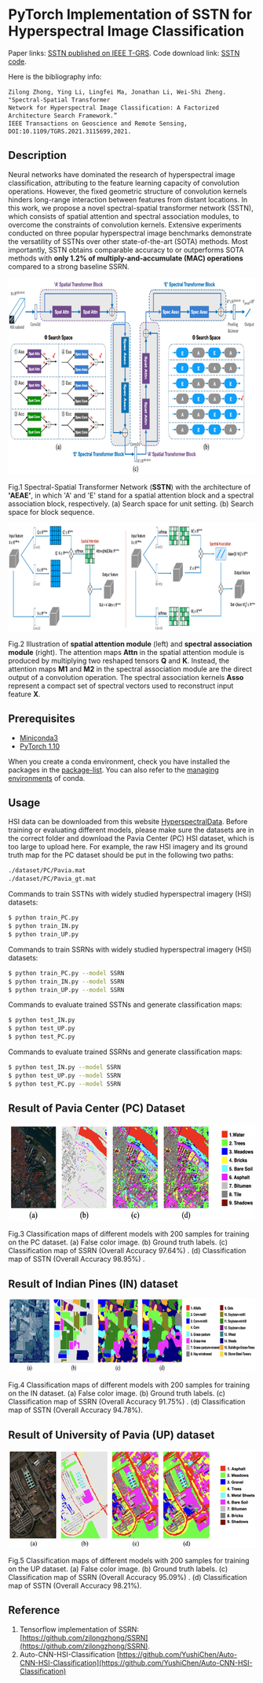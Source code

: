 # PyTorch Implementation of SSTN for Hyperspectral Image Classification

Paper links: [SSTN published on IEEE T-GRS](https://www.researchgate.net/publication/355117935_Spectral-Spatial_Transformer_Network_for_Hyperspectral_Image_Classification_A_Factorized_Architecture_Search_Framework). Code download link: [SSTN code](https://github.com/zilongzhong/SSTN/archive/refs/heads/main.zip).

Here is the bibliography info:
<br/>

```jason
Zilong Zhong, Ying Li, Lingfei Ma, Jonathan Li, Wei-Shi Zheng. "Spectral-Spatial Transformer 
Network for Hyperspectral Image Classification: A Factorized Architecture Search Framework.” 
IEEE Transactions on Geoscience and Remote Sensing, DOI:10.1109/TGRS.2021.3115699,2021.
```
## Description
Neural networks have dominated the research of hyperspectral image classification, attributing to the feature learning capacity of convolution operations. However, the fixed geometric structure of convolution kernels hinders long-range interaction between features from distant locations.  In this work, we propose a novel spectral-spatial transformer network (SSTN), which consists of spatial attention and spectral association modules, to overcome the constraints of convolution kernels. Extensive experiments conducted on three popular hyperspectral image benchmarks demonstrate the versatility of SSTNs over other state-of-the-art (SOTA) methods. Most importantly, SSTN obtains comparable accuracy to or outperforms SOTA methods with **only 1.2% of multiply-and-accumulate (MAC) operations** compared to a strong baseline SSRN.

<img src="figures/fig_sstn.png" height="400"/>

Fig.1 Spectral-Spatial Transformer Network (**SSTN**) with the architecture of **'AEAE'**, in which 'A' and 'E' stand for a spatial attention block and a spectral association block, respectively. (a) Search space for unit setting. (b) Search space for block sequence.

<img src="figures/fig3_tfmr.png" height="220"/>

Fig.2 Illustration of **spatial attention module** (left) and **spectral association module** (right). The attention maps **Attn** in the spatial attention module
is produced by multiplying two reshaped tensors **Q** and **K**. Instead, the attention maps **M1** and **M2** in the spectral association module are the direct output of a convolution operation. The spectral association kernels **Asso** represent a compact set of spectral vectors used to reconstruct input feature **X**.

## Prerequisites

- [Miniconda3](https://docs.conda.io/en/latest/miniconda.html)
- [PyTorch 1.10](https://pytorch.org/)

When you create a conda environment, check you have installed the packages in the [package-list](https://github.com/zilongzhong/SSTN-nov/blob/master/package_list.txt). You can also refer to the [managing environments](https://conda.io/docs/user-guide/tasks/manage-environments.html) of conda.

## Usage

HSI data can be downloaded from this website [HyperspectralData](http://www.ehu.eus/ccwintco/index.php/Hyperspectral_Remote_Sensing_Scenes). Before training or evaluating different models, please make sure the datasets are in the correct folder and download the Pavia Center (PC) HSI dataset, which is too large to upload here. For example, the raw HSI imagery and its ground truth map for the PC dataset should be put in the following two paths:

```bash
./dataset/PC/Pavia.mat
./dataset/PC/Pavia_gt.mat 
```

Commands to train SSTNs with widely studied hyperspectral imagery (HSI) datasets:
```bash
$ python train_PC.py
$ python train_IN.py
$ python train_UP.py

```

Commands to train SSRNs with widely studied hyperspectral imagery (HSI) datasets:
```bash
$ python train_PC.py --model SSRN
$ python train_IN.py --model SSRN
$ python train_UP.py --model SSRN

```

Commands to evaluate trained SSTNs and generate classification maps:
```bash
$ python test_IN.py
$ python test_UP.py
$ python test_PC.py

```
Commands to evaluate trained SSRNs and generate classification maps:
```bash
$ python test_IN.py --model SSRN
$ python test_UP.py --model SSRN
$ python test_PC.py --model SSRN

```

## Result of Pavia Center (PC) Dataset 
<img src="figures/PC_Cmaps1.png" height="200"/>

Fig.3 Classification maps of different models with 200 samples for training on the PC dataset. (a) False color image. (b) Ground truth labels. (c) Classification map of SSRN (Overall Accuracy 97.64%) . (d) Classification map of SSTN (Overall Accuracy 98.95%) .

## Result of Indian Pines (IN) dataset

<img src="figures/IN_Cmaps.png" height="150"/>

Fig.4 Classification maps of different models with 200 samples for training on the IN dataset. (a) False color image. (b) Ground truth labels. (c) Classification map of SSRN (Overall Accuracy 91.75%) . (d) Classification map of SSTN (Overall Accuracy 94.78%).

## Result of University of Pavia (UP) dataset

<img src="figures/UP_Cmaps.png" height="200"/>

Fig.5 Classification maps of different models with 200 samples for training on the UP dataset. (a) False color image. (b) Ground truth labels. (c) Classification map of SSRN (Overall Accuracy 95.09%) . (d) Classification map of SSTN (Overall Accuracy 98.21%).

## Reference

1. Tensorflow implementation of SSRN: [https://github.com/zilongzhong/SSRN](https://github.com/zilongzhong/SSRN).
2. Auto-CNN-HSI-Classification [https://github.com/YushiChen/Auto-CNN-HSI-Classification](https://github.com/YushiChen/Auto-CNN-HSI-Classification)

